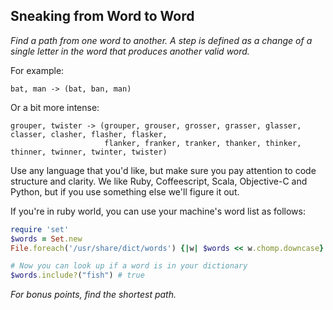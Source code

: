 ## Sneaking from Word to Word

_Find a path from one word to another. A step is defined as a change of a single letter in the word that produces another valid word._

For example:

    bat, man -> (bat, ban, man)

Or a bit more intense:

    grouper, twister -> (grouper, grouser, grosser, grasser, glasser, classer, clasher, flasher, flasker,
                         flanker, franker, tranker, thanker, thinker, thinner, twinner, twinter, twister)

Use any language that you'd like, but make sure you pay attention to code structure and clarity. We like Ruby, Coffeescript, Scala, Objective-C and Python, but if you use something else we'll figure it out.

If you're in ruby world, you can use your machine's word list as follows:

```ruby
require 'set'
$words = Set.new
File.foreach('/usr/share/dict/words') {|w| $words << w.chomp.downcase}

# Now you can look up if a word is in your dictionary
$words.include?("fish") # true
```

_For bonus points, find the shortest path._
